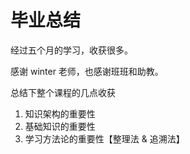 # 毕业总结

经过五个月的学习，收获很多。

感谢 winter 老师，也感谢班班和助教。

总结下整个课程的几点收获

1. 知识架构的重要性
2. 基础知识的重要性
3. 学习方法论的重要性【整理法 & 追溯法】
